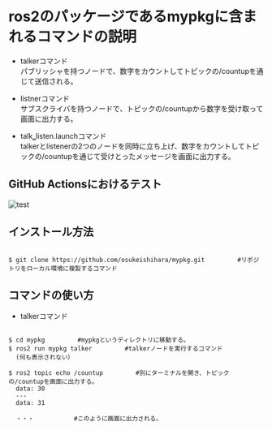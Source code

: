 # ros2のパッケージであるmypkgに含まれるコマンドの説明
* talkerコマンド  
パブリッシャを持つノードで、数字をカウントしてトピックの/countupを通じて送信される。

* listnerコマンド  
サブスクライバを持つノードで、トピックの/countupから数字を受け取って画面に出力する。

* talk‗listen.launchコマンド  
talkerとlistenerの2つのノードを同時に立ち上げ、数字をカウントしてトピックの/countupを通じて受けとったメッセージを画面に出力する。

## GitHub Actionsにおけるテスト
![test](https://github.com/osukeishihara/mypkg/actions/workflows/test.yml/badge.svg)

## インストール方法
 
 ```

 $ git clone https://github.com/osukeishihara/mypkg.git         #リポジトリをローカル環境に複製するコマンド

 ```

## コマンドの使い方
* talkerコマンド
 
 ```

 $ cd mypkg         #mypkgというディレクトリに移動する。
 $ ros2 run mypkg talker         #talkerノードを実行するコマンド
   (何も表示されない）

 $ ros2 topic echo /countup         #別にターミナルを開き、トピックの/countupを画面に出力する。
   data: 30
   ---
   data: 31

   ・・・           #このように画面に出力される。
 
 ```
